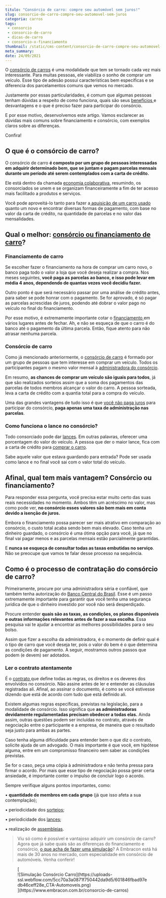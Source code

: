 ```yaml
---
titulo: "Consórcio de carro: compre seu automóvel sem juros!"
slug: consorcio-de-carro-compre-seu-automovel-sem-juros
categoria: carros
tags:
 - consorcio
 - consorcio-de-carro
 - dicas-de-carro
 - consorcio-x-financiamento
thumbnail: /static/cms-content/consorcio-de-carro-compre-seu-automovel-sem-juros.jpg
meta_summary: 
date: 24/09/2021
---
```

O [consórcio de carros](https://www.embracon.com.br/blog/consorcio-de-carros-usados-vale-a-pena) é uma modalidade que tem se tornado cada vez mais interessante. Para muitas pessoas, ele viabiliza o sonho de comprar um veículo. Esse tipo de adesão possui características bem específicas e se diferencia dos parcelamentos comuns que vemos no mercado.

Justamente por essas particularidades, é comum que algumas pessoas tenham dúvidas a respeito de como funciona, quais são seus [benefícios ](https://www.embracon.com.br/blog/confira-10-vantagens-indiscutiveis-do-consorcio)e desvantagens e o que é preciso fazer para participar do consórcio.

E por esse motivo, desenvolvemos este artigo. Vamos esclarecer as dúvidas mais comuns sobre financiamento e consórcio, com exemplos claros sobre as diferenças.

Confira!

O que é o consórcio de carro?
-----------------------------

O consórcio de carro **é composto por um grupo de pessoas interessadas em adquirir determinado bem, que se juntam e pagam parcelas mensais durante um período até serem contemplados com a carta de crédito.**

Ele está dentro da chamada [economia colaborativa](https://www.embracon.com.br/blog/economia-colaborativa-saiba-tudo-sobre-o-assunto), resumindo, os consorciados se unem e se organizam financeiramente a fim de ter acesso mais facilitado a produtos e serviços.

Você pode aproveitá-lo tanto para fazer a[ aquisição de um carro usado](https://www.embracon.com.br/blog/comprar-carro-usado-com-a-carta-de-credito-do-consorcio) quanto um novo e encontrar diversas formas de pagamento, com base no valor da carta de crédito, na quantidade de parcelas e no valor das mensalidades.

Qual o melhor: [consórcio ou financiamento de carro](https://www.embracon.com.br/blog/financiamento-ou-consorcio-o-que-e-melhor-na-compra-de-um-imovel)?
--------------------------------------------------------------------------------------------------------------------------------------------------------

### Financiamento de carro

Se escolher fazer o financiamento na hora de comprar um carro novo, o banco paga todo o valor a loja que você deseja realizar a compra. Nos meses seguintes, **você paga as parcelas ao banco, e isso pode levar em média 4 anos, dependendo de quantas vezes você decidiu fazer.**

Outro ponto é que será necessário passar por uma análise de crédito antes, para saber se pode honrar com o pagamento. Se for aprovado, é só pagar as parcelas acrescidas de juros, podendo até dobrar o valor pago no veículo no final do financiamento.

Por esse motivo, é extremamente importante cotar o [financiamento ](https://www.embracon.com.br/blog/entenda-quais-sao-as-6-maiores-desvantagens-do-financiamento)em vários lugares antes de fechar. Ah, e não se esqueça de que o carro é do banco até o pagamento da última parcela. Então, fique atento para não atrasar nenhuma parcela.

### Consórcio de carro

Como já mencionado anteriormente, o [consórcio de carro](https://www.embracon.com.br/blog/duvidas-ao-escolher-um-consorcio-de-carro-saiba-o-que-levar-em-consideracao) é formado por um grupo de pessoas que tem interesse em comprar um veículo. Todos os participantes pagam o mesmo valor mensal à [administradora do consórcio](https://www.embracon.com.br/blog/afinal-o-que-uma-administradora-de-consorcio-faz).

Em resumo, **as chances de comprar um veículo são iguais para todos**, já que são realizados sorteios assim que a soma dos pagamentos das parcelas de todos membros alcançar o valor do carro. A pessoa sorteada, leva a carta de crédito com a quantia total para a compra do veículo.

Uma das grandes vantagens de tudo isso é que [você não paga juros](https://www.embracon.com.br/blog/consorcio-nao-tem-juros-entenda) para participar do consórcio, **paga apenas uma taxa de administração nas parcelas**.

### Como funciona o lance no consórcio?

Todo consorciado pode dar [lances](https://www.embracon.com.br/conhecaoconsorcio/o-que-e-o-lance). Em outras palavras, oferecer uma porcentagem do valor do veículo. A pessoa que der o maior lance, fica com a carta de crédito para [comprar o carro](https://www.embracon.com.br/blog/primeiro-carro-como-acertar-na-escolha).

Sabe aquele valor que estava guardando para entrada? Pode ser usada como lance e no final você sai com o valor total do veículo.

Afinal, qual tem mais vantagem? Consórcio ou financiamento?
-----------------------------------------------------------

Para responder essa pergunta, você precisa estar muito certo das suas reais necessidades no momento. Ambos têm um acréscimo no valor, mas como pode ver, **no consórcio esses valores são bem mais em conta devido a isenção de juros.**

Embora o financiamento possa parecer ser mais atrativo em comparação ao consórcio, o custo total acaba sendo bem mais elevado. Caso tenha um dinheiro guardado, o consórcio é uma ótima opção para você, já que no final vai pagar menos e as parcelas mensais estão parcialmente garantidas.

E **nunca se esqueça de consultar todas as taxas embutidas no serviço**. Não se preocupe que vamos te falar desse processo na sequência.

Como é o processo de contratação do consórcio de carro?
-------------------------------------------------------

Primeiramente, procure por uma administradora séria e confiável, que também tenha autorização do [Banco Central do Brasil](https://www.bcb.gov.br/acessoinformacao/legado?url=https:%2F%2Fwww.bcb.gov.br%2FFIS%2FConsorcios%2Fport%2Fconsorci.asp). Esse é um passo extremamente importante para garantir que você tenha uma segurança jurídica de que o dinheiro investido por você não será desperdiçado.

Procure entender **quais são as taxas, as condições, os planos disponíveis e outras informações relevantes antes de fazer a sua escolha**. Essa pesquisa vai te ajudar a encontrar as melhores possibilidades para o seu bolso.

Assim que fizer a escolha da administradora, é o momento de definir qual é o tipo de carro que você deseja ter, pois o valor do bem é o que determina as condições de pagamento. A seguir, mostramos outros passos que podem (e devem) ser adotados.

### Ler o contrato atentamente

É o [contrato ](https://www.embracon.com.br/blog/saiba-o-que-avaliar-antes-de-assinar-um-contrato-de-consorcio)que define todas as regras, os direitos e os deveres dos envolvidos no consórcio. Não assine antes de ler e entender as cláusulas registradas ali. Afinal, ao assinar o documento, é como se você estivesse dizendo que está de acordo com tudo que está definido ali.

Existem algumas regras específicas, previstas na legislação, para a modalidade de consórcio. Isso significa que **as administradoras devidamente regulamentadas precisam obedecer a todas elas.** Ainda assim, outras questões podem ser incluídas no contrato, através de negociação entre o participante e a empresa, de maneira que o resultado seja justo para ambas as partes.

Caso tenha alguma dificuldade para entender bem o que diz o contrato, solicite ajuda de um advogado. O mais importante é que você, em hipótese alguma, entre em um compromisso financeiro sem saber as condições previstas.

Se for o caso, peça uma cópia à administradora e não tenha pressa para firmar o acordo. Por mais que esse tipo de negociação possa gerar certa ansiedade, é importante conter o impulso de concluir logo o acordo.

Sempre verifique alguns pontos importantes, como:

 • **quantidade de membros em cada grupo** (já que isso afeta a sua contemplação);

 • periodicidade dos [sorteios](https://www.embracon.com.br/conhecaoconsorcio/como-sao-realizados-os-sorteios-nas-assembleias);

 • periodicidade dos [lances](https://www.embracon.com.br/blog/como-funcionam-os-tipos-de-lances-no-consorcio);

 • realização de [assembleias](https://www.embracon.com.br/blog/assembleia-de-consorcio-como-funciona).

> Viu só como é possível e vantajoso adquirir um consórcio de carro? Agora que já sabe quais são as diferenças do financiamento e consórcio, [o que acha de fazer uma simulação](https://www.embracon.com.br/consorcio-de-carros)? A Embracon está há mais de 30 anos no mercado, com especialidade em consórcio de automóveis. Venha conferir!

<figure class="w-richtext-figure-type-image w-richtext-align-center">[<div>![Simulação Consórcio Carro](https://uploads-ssl.webflow.com/5cc70a3a0871f750442da9d5/601846fbad97edb46ceff28e_CTA-Automoveis.png)</div>](https://www.embracon.com.br/consorcio-de-carros)</figure>
